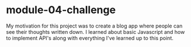 # module-04-challenge
My motivation for this project was to create a blog app where people can see their thoughts written down.
I learned about basic Javascript and how to implement API's along with everything I've learned up to this point.